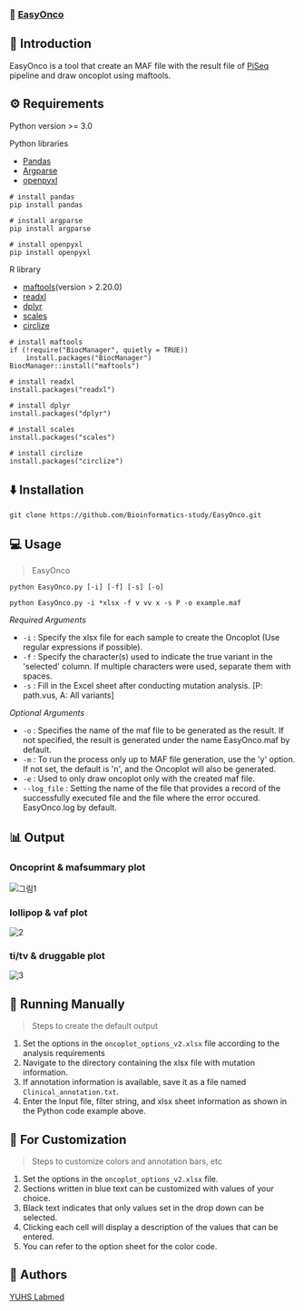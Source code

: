 ### 🎨 [EasyOnco](https://pear-backbone-021.notion.site/EasyOnco-075b48b50bc2491ba64dea730c4eff47?pvs=4)

## 💬 Introduction
EasyOnco is a tool that create an MAF file with the result file of [PiSeq](https://www.annlabmed.org/journal/view.html?doi=10.3343/alm.2023.43.4.328) pipeline and draw oncoplot using maftools.

## ⚙️ Requirements
Python version >= 3.0

Python libraries
- [Pandas](https://pypi.org/project/pandas/)
- [Argparse](https://pypi.org/project/argparse/)
- [openpyxl](https://openpyxl.readthedocs.io/en/stable/tutorial.html)
```
# install pandas
pip install pandas

# install argparse
pip install argparse

# install openpyxl
pip install openpyxl
```

R library
- [maftools](https://bioconductor.org/packages/release/bioc/html/maftools.html)(version > 2.20.0)
- [readxl](https://cran.r-project.org/web/packages/readxl/readme/README.html)
- [dplyr](https://cran.r-project.org/web/packages/dplyr/readme/README.html)
- [scales](https://cran.r-project.org/web/packages/scales/readme/README.html)
- [circlize](https://github.com/jokergoo/circlize)

```
# install maftools
if (!require("BiocManager", quietly = TRUE))
    install.packages("BiocManager")
BiocManager::install("maftools")

# install readxl
install.packages("readxl")

# install dplyr
install.packages("dplyr")

# install scales
install.packages("scales")

# install circlize
install.packages("circlize")
```

## ⬇️ Installation
```
git clone https://github.com/Bioinformatics-study/EasyOnco.git
```

## 💻 Usage
> EasyOnco
```
python EasyOnco.py [-i] [-f] [-s] [-o]
```
```
python EasyOnco.py -i *xlsx -f v vv x -s P -o example.maf
```
*Required Arguments*
- `-i` : Specify the xlsx file for each sample to create the Oncoplot (Use regular expressions if possible).
- `-f` : Specify the character(s) used to indicate the true variant in the 'selected' column. If multiple characters were used, separate them with spaces.
- `-s` : Fill in the Excel sheet after conducting mutation analysis. [P: path.vus, A: All variants]

*Optional Arguments*
- `-o` : Specifies the name of the maf file to be generated as the result. If not specified, the result is generated under the name EasyOnco.maf by default.
- `-m` : To run the process only up to MAF file generation, use the 'y' option. If not set, the default is 'n', and the Oncoplot will also be generated.
- `-e` : Used to only draw oncoplot only with the created maf file.
- `--log_file` : Setting the name of the file that provides a record of the successfully executed file and the file where the error occured. EasyOnco.log by default.

## 📊 Output
### Oncoprint & mafsummary plot
![그림1](https://github.com/user-attachments/assets/140e8f04-2526-4a14-a216-5b4798254f49)
### lollipop & vaf plot
![2](https://github.com/user-attachments/assets/a6a3e34b-b1fa-4340-9986-a4de4ce9e41b)
### ti/tv & druggable plot
![3](https://github.com/user-attachments/assets/b6b18976-a730-4dd0-8c1b-c2d90c3bdb26)

## 🤖 Running Manually
> Steps to create the default output
1. Set the options in the `oncoplot_options_v2.xlsx` file according to the analysis requirements
2. Navigate to the directory containing the xlsx file with mutation information.
3. If annotation information is available, save it as a file named `Clinical_annotation.txt`.
4. Enter the Input file, filter string, and xlsx sheet information as shown in the Python code example above.

## 🌈 For Customization
> Steps to customize colors and annotation bars, etc
1. Set the options in the `oncoplot_options_v2.xlsx` file.
2. Sections written in blue text can be customized with values of your choice.
3. Black text indicates that only values set in the drop down can be selected.
4. Clicking each cell will display a description of the values that can be entered.
5. You can refer to the option sheet for the color code.

## 👥 Authors
[YUHS Labmed](https://sites.google.com/view/diagnosticlaboratory/home)
